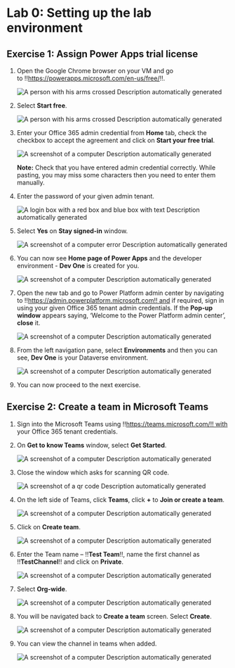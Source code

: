 # **Lab 0: Setting up the lab environment**

## **Exercise 1: Assign Power Apps trial license**

1.  Open the Google Chrome browser on your VM and go
    to !!https://powerapps.microsoft.com/en-us/free/!!.

     ![A person with his arms crossed Description automatically generated](./media/image1.png)

2.  Select **Start free**.

     ![A person with his arms crossed Description automatically generated](./media/image2.png)

3.  Enter your Office 365 admin credential from **Home** tab, check the checkbox to accept
    the agreement and click on **Start your free trial**.

     ![A screenshot of a computer Description automatically generated](./media/image3.png)

     **Note:** Check that you have entered admin credential correctly.
     While pasting, you may miss some characters then you need to enter them manually.

4.  Enter the password of your given admin tenant.

     ![A login box with a red box and blue box with text Description automatically generated](./media/image4.png)

5.  Select **Yes** on **Stay signed-in** window.

     ![A screenshot of a computer error Description automatically generated](./media/image5.png)

6.  You can now see **Home page of Power Apps** and the developer
    environment - **Dev One** is created for you.

     ![A screenshot of a computer Description automatically generated](./media/image6.png)

7.  Open the new tab and go to Power Platform admin center by navigating
    to !!https://admin.powerplatform.microsoft.com!! and
    if required, sign in using your given Office 365 tenant admin
    credentials. If the **Pop-up window** appears saying, ‘Welcome to
    the Power Platform admin center’, **close** it.

     ![A screenshot of a computer Description automatically generated](./media/image7.png)

8.  From the left navigation pane, select **Environments** and then you
    can see, **Dev One** is your Dataverse environment.

     ![A screenshot of a computer Description automatically generated](./media/image8.png)

9.  You can now proceed to the next exercise.

## **Exercise 2: Create a team in Microsoft Teams**

1.  Sign into the Microsoft Teams
    using !!https://teams.microsoft.com/!! with
    your Office 365 tenant credentials.

2.  On **Get to know Teams** window, select **Get Started**.

     ![A screenshot of a computer Description automatically generated](./media/image9.png)

3.  Close the window which asks for scanning QR code.

     ![A screenshot of a qr code Description automatically generated](./media/image10.png)

4.  On the left side of Teams, click **Teams**, click **+** to **Join or
    create a team**.

     ![A screenshot of a computer Description automatically generated](./media/image11.png)

5.  Click on **Create team**.

     ![A screenshot of a computer Description automatically generated](./media/image12.png)

6.  Enter the Team name – !!**Test Team**!!,
    name the first channel as !!**TestChannel**!! and click on **Private**.

     ![A screenshot of a computer Description automatically generated](./media/image13.png)

7.  Select **Org-wide**.

    ![A screenshot of a computer Description automatically generated](./media/image14.png)

8.  You will be navigated back to **Create a team** screen.
    Select **Create**.

    ![A screenshot of a computer Description automatically generated](./media/image15.png)

9.  You can view the channel in teams when added.

     ![A screenshot of a computer Description automatically generated](./media/image16.png)
